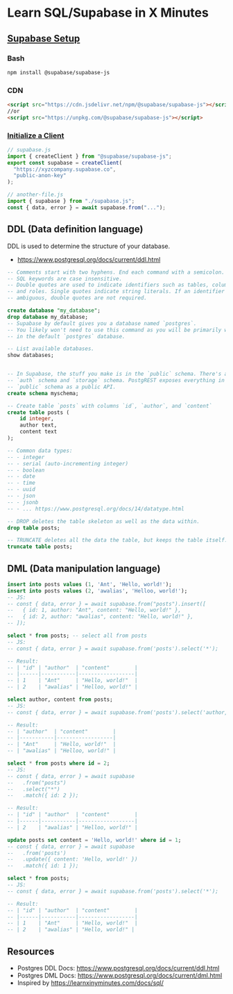 # Learn SQL/Supabase in X Minutes

## [Supabase Setup](https://supabase.com/docs/reference/javascript/installing)

### Bash

```bash
npm install @supabase/supabase-js
```

### CDN

```html
<script src="https://cdn.jsdelivr.net/npm/@supabase/supabase-js"></script>
//or
<script src="https://unpkg.com/@supabase/supabase-js"></script>
```

### [Initialize a Client](https://supabase.com/docs/reference/javascript/initializing)

```js
// supabase.js
import { createClient } from "@supabase/supabase-js";
export const supabase = createClient(
  "https://xyzcompany.supabase.co",
  "public-anon-key"
);

// another-file.js
import { supabase } from "./supabase.js";
const { data, error } = await supabase.from("...");
```

## DDL (Data definition language)

DDL is used to determine the structure of your database.

- https://www.postgresql.org/docs/current/ddl.html

```sql
-- Comments start with two hyphens. End each command with a semicolon.
-- SQL keywords are case insensitive.
-- Double quotes are used to indicate identifiers such as tables, column names,
-- and roles. Single quotes indicate string literals. If an identifier is not
-- ambiguous, double quotes are not required.

create database "my_database";
drop database my_database;
-- Supabase by default gives you a database named `postgres`.
-- You likely won't need to use this command as you will be primarily working
-- in the default `postgres` database.

-- List available databases.
show databases;


-- In Supabase, the stuff you make is in the `public` schema. There's also an
-- `auth` schema and `storage` schema. PostgREST exposes everything in the
-- `public` schema as a public API.
create schema myschema;

-- Create table `posts` with columns `id`, `author`, and `content`
create table posts (
    id integer,
    author text,
    content text
);

-- Common data types:
-- - integer
-- - serial (auto-incrementing integer)
-- - boolean
-- - date
-- - time
-- - uuid
-- - json
-- - jsonb
-- - ... https://www.postgresql.org/docs/14/datatype.html

-- DROP deletes the table skeleton as well as the data within.
drop table posts;

-- TRUNCATE deletes all the data the table, but keeps the table itself.
truncate table posts;
```

## DML (Data manipulation language)

```sql
insert into posts values (1, 'Ant', 'Hello, world!');
insert into posts values (2, 'awalias', 'Helloo, world!');
-- JS:
-- const { data, error } = await supabase.from("posts").insert([
--   { id: 1, author: "Ant", content: "Hello, world!" },
--   { id: 2, author: "awalias", content: "Hello, world!" },
-- ]);

select * from posts; -- select all from posts
-- JS:
-- const { data, error } = await supabase.from('posts').select('*');

-- Result:
-- | "id" | "author"  | "content"        |
-- |------|-----------|------------------|
-- | 1    | "Ant"     | "Hello, world!"  |
-- | 2    | "awalias" | "Helloo, world!" |

select author, content from posts;
-- JS:
-- const { data, error } = await supabase.from('posts').select('author, content');

-- Result:
-- | "author"  | "content"        |
-- |-----------|------------------|
-- | "Ant"     | "Hello, world!"  |
-- | "awalias" | "Helloo, world!" |

select * from posts where id = 2;
-- JS:
-- const { data, error } = await supabase
--   .from("posts")
--   .select("*")
--   .match({ id: 2 });

-- Result:
-- | "id" | "author"  | "content"        |
-- |------|-----------|------------------|
-- | 2    | "awalias" | "Helloo, world!" |

update posts set content = 'Hello, world!' where id = 1;
-- const { data, error } = await supabase
--   .from('posts')
--   .update({ content: 'Hello, world!' })
--   .match({ id: 1 });

select * from posts;
-- JS:
-- const { data, error } = await supabase.from('posts').select('*');

-- Result:
-- | "id" | "author"  | "content"        |
-- |------|-----------|------------------|
-- | 1    | "Ant"     | "Hello, world!"  |
-- | 2    | "awalias" | "Hello, world!" |

```

## Resources

- Postgres DDL Docs: https://www.postgresql.org/docs/current/ddl.html
- Postgres DML Docs: https://www.postgresql.org/docs/current/dml.html
- Inspired by https://learnxinyminutes.com/docs/sql/

